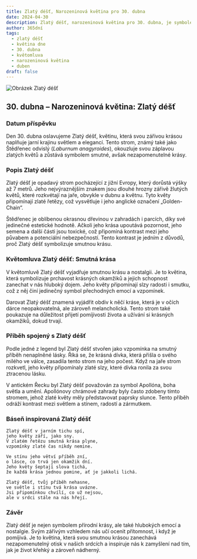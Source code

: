 ```yaml
---
title: Zlatý déšť, Narozeninová květina pro 30. dubna
date: 2024-04-30
description: Zlatý déšť, narozeninová květina pro 30. dubna, je symbolem Smutná krása. Objevte její jedinečný význam, fascinující příběhy a poezii, která oslavuje její krásu.
author: 365dní
tags:
  - zlatý déšť
  - květina dne
  - 30. dubna
  - květomluva
  - narozeninová květina
  - duben
draft: false
---
```


![Obrázek Zlatý déšť](https://cdn.pixabay.com/photo/2022/01/03/18/41/weeping-golden-chain-6913355_640.jpg#center)

## 30. dubna – Narozeninová květina: Zlatý déšť

### Datum příspěvku

Den 30. dubna oslavujeme Zlatý déšť, květinu, která svou zářivou krásou naplňuje jarní krajinu světlem a elegancí. Tento strom, známý také jako Štědřenec odvislý (_Laburnum anagyroides_), okouzluje svou záplavou zlatých květů a zůstává symbolem smutné, avšak nezapomenutelné krásy.

### Popis Zlatý déšť

Zlatý déšť je opadavý strom pocházející z jižní Evropy, který dorůstá výšky až 7 metrů. Jeho nejvýraznějším znakem jsou dlouhé hrozny zářivě žlutých květů, které rozkvétají na jaře, obvykle v dubnu a květnu. Tyto květy připomínají zlaté řetězy, což vysvětluje i jeho anglické označení „Golden-Chain“.

Štědřenec je oblíbenou okrasnou dřevinou v zahradách i parcích, díky své jedinečné estetické hodnotě. Ačkoli jeho krása upoutává pozornost, jeho semena a další části jsou toxické, což připomíná kontrast mezi jeho půvabem a potenciální nebezpečností. Tento kontrast je jedním z důvodů, proč Zlatý déšť symbolizuje smutnou krásu.

### Květomluva Zlatý déšť: Smutná krása

V květomluvě Zlatý déšť vyjadřuje smutnou krásu a nostalgii. Je to květina, která symbolizuje prchavost krásných okamžiků a jejich schopnost zanechat v nás hluboký dojem. Jeho květy připomínají slzy radosti i smutku, což z něj činí jedinečný symbol přechodných emocí a vzpomínek.

Darovat Zlatý déšť znamená vyjádřit obdiv k něčí kráse, která je v očích dárce neopakovatelná, ale zároveň melancholická. Tento strom také poukazuje na důležitost přijetí pomíjivosti života a užívání si krásných okamžiků, dokud trvají.

### Příběh spojený s Zlatý déšť

Podle jedné z legend byl Zlatý déšť stvořen jako vzpomínka na smutný příběh nenaplněné lásky. Říká se, že krásná dívka, která přišla o svého milého ve válce, zasadila tento strom na jeho počest. Když na jaře strom rozkvetl, jeho květy připomínaly zlaté slzy, které dívka ronila za svou ztracenou lásku.

V antickém Řecku byl Zlatý déšť považován za symbol Apollóna, boha světla a umění. Apollónovy chrámové zahrady byly často zdobeny tímto stromem, jehož zlaté květy měly představovat paprsky slunce. Tento příběh odráží kontrast mezi světlem a stínem, radostí a zármutkem.

### Báseň inspirovaná Zlatý déšť

```
Zlatý déšť v jarním tichu spí,  
jeho květy září, jako sny.  
V zlatém řetězu smutná krása plyne,  
vzpomínky zlaté čas nikdy nemine.  

Ve stínu jeho větví příběh zní,  
o lásce, co trvá jen okamžik dní.  
Jeho květy šeptají slova tichá,  
že každá krása jednou pomine, ať je jakkoli lichá.  

Zlatý déšť, tvůj příběh nehasne,  
ve světle i stínu tvá krása uvázne.  
Jsi připomínkou chvílí, co už nejsou,  
ale v srdci stále na nás hřejí.  
```

### Závěr

Zlatý déšť je nejen symbolem přírodní krásy, ale také hlubokých emocí a nostalgie. Svým zářivým vzhledem nás učí ocenit přítomnost, i když je pomíjivá. Je to květina, která svou smutnou krásou zanechává nezapomenutelný otisk v našich srdcích a inspiruje nás k zamyšlení nad tím, jak je život křehký a zároveň nádherný.